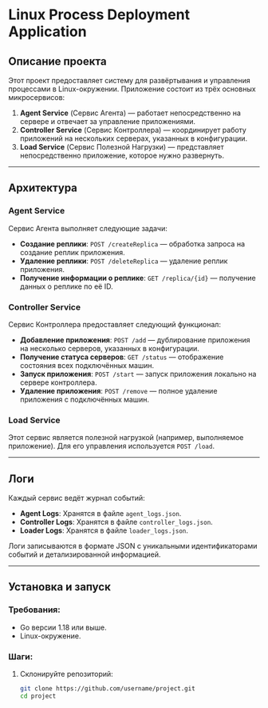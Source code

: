 # Linux Process Deployment Application

## Описание проекта

Этот проект предоставляет систему для развёртывания и управления процессами в Linux-окружении. Приложение состоит из трёх основных микросервисов:

1. **Agent Service** (Сервис Агента) — работает непосредственно на сервере и отвечает за управление приложениями.
2. **Controller Service** (Сервис Контроллера) — координирует работу приложений на нескольких серверах, указанных в конфигурации.
3. **Load Service** (Сервис Полезной Нагрузки) — представляет непосредственно приложение, которое нужно развернуть.

---

## Архитектура

### Agent Service
Сервис Агента выполняет следующие задачи:

- **Создание реплики**: `POST /createReplica` — обработка запроса на создание реплик приложения.
- **Удаление реплики**: `POST /deleteReplica` — удаление реплик приложения.
- **Получение информации о реплике**: `GET /replica/{id}` — получение данных о реплике по её ID.


### Controller Service
Сервис Контроллера предоставляет следующий функционал:
- **Добавление приложения**: `POST /add` — дублирование приложения на несколько серверов, указанных в конфигурации.
- **Получение статуса серверов**: `GET /status` — отображение состояния всех подключённых машин.
- **Запуск приложения**: `POST /start` — запуск приложения локально на сервере контроллера.
- **Удаление приложения**: `POST /remove` — полное удаление приложения с подключённых машин.

### Load Service
Этот сервис является полезной нагрузкой (например, выполняемое приложение). Для его управления используется `POST /load`.

---

## Логи

Каждый сервис ведёт журнал событий:
- **Agent Logs**: Хранятся в файле `agent_logs.json`.
- **Controller Logs**: Хранятся в файле `controller_logs.json`.
- **Loader Logs**: Хранятся в файле `loader_logs.json`.

Логи записываются в формате JSON с уникальными идентификаторами событий и детализированной информацией.

---

## Установка и запуск

### Требования:
- Go версии 1.18 или выше.
- Linux-окружение.

### Шаги:
1. Склонируйте репозиторий:
   ```bash
   git clone https://github.com/username/project.git
   cd project
